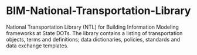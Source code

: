 # BIM-National-Transportation-Library
National Transportation Library (NTL) for Building Information Modeling frameworks at State DOTs. The library contains a listing of transportation objects, terms and definitions; data dictionaries, policies, standards and data exchange templates. 
